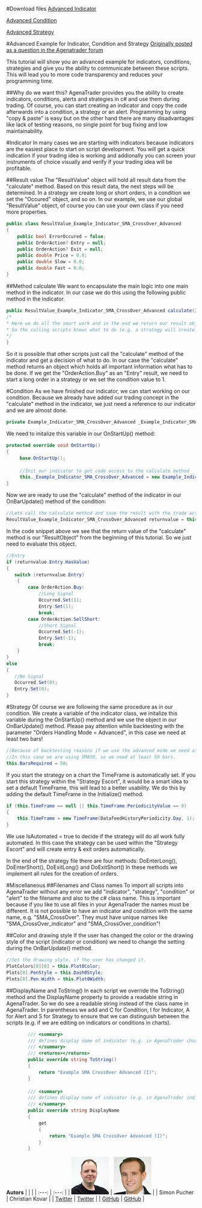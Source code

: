 #Download files
[Advanced Indicator](./Indicators/Example_Indicator_SMA_CrossOver_Advanced.cs)

[Advanced Condition](./ScriptedConditions/Example_Condition_SMA_CrossOver_Advanced.cs)

[Advanced Strategy](./Strategies/Example_Strategy_SMA_CrossOver_Advanced.cs)

#Advanced Example for Indicator, Condition and Strategy
[Originally posted as a question in the Agenatrader forum](http://www.tradeescort.com/phpbb_de/viewtopic.php?f=18&t=2680&p=11739)

This tutorial will show you an advanced example for indicators, conditions, strategies and give you the ability to communicate between these scripts. This will lead you to more code transparency and reduces your programming time.

##Why do we want this?
AgenaTrader provides you the ability to create indicators, conditions, alerts and strategies in c# and use them during trading.
Of course, you can start creating an indicator and copy the code afterwards into a condition, a strategy or an alert.
Programming by using "copy & paste" is easy but on the other hand there are many disadvantages like lack of testing reasons, no single point for bug fixing and low maintainability.

#Indicator
In many cases we are starting with indicators because indicators are the easiest place to start on script development. You will get a quick indication if your trading idea is working and addionally you can screen your instruments of choice visually and verify if your trading idea will be profitable.

##Result value
The "ResultValue" object will hold all result data from the "calculate" method. Based on this result data, the next steps will be determined. In a strategy we create long or short orders, in a condition we set the "Occured" object, and so on. In our example, we use our global "ResultValue" object, of course you can use your own class if you need more properties.

```cs
public class ResultValue_Example_Indicator_SMA_CrossOver_Advanced
{
	public bool ErrorOccured = false;
	public OrderAction? Entry = null;
	public OrderAction? Exit = null;
	public double Price = 0.0;
	public double Slow = 0.0;
	public double Fast = 0.0;
}
```

##Method calculate
We want to encapsulate the main logic into one main method in the indicator. In our case we do this using the following public method in the indicator.

```cs
public ResultValue_Example_Indicator_SMA_CrossOver_Advanced calculate(IDataSeries data, int fastsma, int slowsma, bool islongenabled, bool isshortenabled) {
/*
* Here we do all the smart work and in the end we return our result object.
* So the calling scripts knows what to do (e.g. a strategy will create an order in the market, the condition will create a signal, and so on).
*/
}
```

So it is possible that other scripts just call the "calculate" method of the indicator and get a decision of what to do.
In our case the "calculate" method returns an object which holds all important information what has to be done.
If we get the "OrderAction.Buy" as an "Entry" result, we need to start a long order in a strategy or we set the condition value to 1.

#Condition
As we have finished our indicator, we can start working on our condition.
Because we already have added our trading concept in the "calculate" method in the indicator, we just need a reference to our indicator and we are almost done.

```cs
private Example_Indicator_SMA_CrossOver_Advanced _Example_Indicator_SMA_CrossOver_Advanced = null;
```

We need to initalize this variable in our OnStartUp() method:

```cs
protected override void OnStartUp()
{
     base.OnStartUp();

     //Init our indicator to get code access to the calculate method
     this._Example_Indicator_SMA_CrossOver_Advanced = new Example_Indicator_SMA_CrossOver_Advanced();
}
```

Now we are ready to use the "calculate" method of the indicator in our OnBarUpdate() method of the condition:

```cs
//Lets call the calculate method and save the result with the trade action
ResultValue_Example_Indicator_SMA_CrossOver_Advanced returnvalue = this._Example_Indicator_SMA_CrossOver_Advanced.calculate(this.Input, this.FastSma, this.SlowSma, this.IsLongEnabled, this.IsShortEnabled);
```

In the code snippet above we see that the return value of the "calculate" method is our "ResultObject" from the beginning of this tutorial. So we just need to evaluate this object.

```cs
//Entry
if (returnvalue.Entry.HasValue)
{
   switch (returnvalue.Entry)
    {
        case OrderAction.Buy:
            //Long Signal
            Occurred.Set(1);
            Entry.Set(1);
            break;
        case OrderAction.SellShort:
            //Short Signal
            Occurred.Set(-1);
            Entry.Set(-1);
            break;
    }
}
else
{
   //No Signal
   Occurred.Set(0);
   Entry.Set(0);
}
```

#Strategy
Of course we are following the same procedure as in our condition. We create a variable of the indicator class, we initalize this variable during the OnStartUp() method and we use the object in our OnBarUpdate() method.
Please pay attention while backtesting with the parameter "Orders Handling Mode = Advanced", in this case we need at least two bars!

```cs
//Because of backtesting reasons if we use the advanced mode we need at least two bars!
//In this case we are using SMA50, so we need at least 50 bars.
this.BarsRequired = 50;
```

If you start the strategy on a chart the TimeFrame is automatically set. If you start this strategy within the "Strategy Escort", it would be a smart idea to set a default TimeFrame, this will lead to a better usability. We do this by adding the default TimeFrame in the Initialize() method.

```cs
if (this.TimeFrame == null || this.TimeFrame.PeriodicityValue == 0)
{
    this.TimeFrame = new TimeFrame(DatafeedHistoryPeriodicity.Day, 1);
}
```

We use IsAutomated = true to decide if the strategy will do all work fully automated. In this case the strategy can be used within the "Strategy Escort" and will create entry & exit orders automatically.

In the end of the strategy file there are four methods: DoEnterLong(), DoEnterShort(), DoExitLong() and DoExitShort()
In these methods we implement all rules for the creation of orders.

#Miscellaneous
##Filenames and Class names
To import all scripts into AgenaTrader without any error we add "indicator", "strategy", "condition" or "alert" to the filename and also to the c# class name. This is important because if you like to use all files in your AgenaTrader the names must be different. It is not possible to have an indicator and condition with the same name, e.g. "SMA_CrossOver". They must have unique names like "SMA_CrossOver_indicator" and "SMA_CrossOver_condition"!

##Color and drawing style
If the user has changed the color or the drawing style of the script (indicator or condition) we need to change the setting during the OnBarUpdate() method.

```cs
//Set the drawing style, if the user has changed it.
PlotColors[0][0] = this.Plot0Color;
Plots[0].PenStyle = this.Dash0Style;
Plots[0].Pen.Width = this.Plot0Width;
```

##DisplayName and ToString()
In each script we override the ToString() method and the DisplayName property to provide a readable string in AgenaTrader. So we do see a readable string instead of the class name in AgenaTrader. In parentheses we add and C for Condition, I for Indicator, A for Alert and S for Strategy to ensure that we can distinguish between the scripts (e.g. if we are editing on indicators or conditions in charts).

```cs
        /// <summary>
        /// defines display name of indicator (e.g. in AgenaTrader chart window)
        /// </summary>
        /// <returns></returns>
        public override string ToString()
        {
            return "Example SMA CrossOver Advanced (I)";
        }

        /// <summary>
        /// defines display name of indicator (e.g. in AgenaTrader indicator selection window)
        /// </summary>
        public override string DisplayName
        {
            get
            {
                return "Example SMA CrossOver Advanced (I)";
            }
        }
```

**Autors**
|               |                 |
|     :---:     |      :---:      |
| ![Simon Pucher](../images/user_simon_pucher_100.jpeg) | ![Christian Kovar](../images/user_christian_kovar_100.jpg) |
| Simon Pucher | Christian Kovar |
| [Twitter](https://twitter.com/SimonPucher) |  [Twitter](https://twitter.com/ckovar82) |
| [GitHub](https://github.com/simonpucher) |  [GitHub](https://github.com/ckovar82) |
